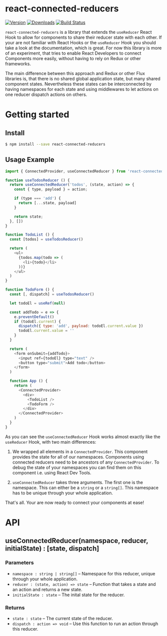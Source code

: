 # react-connected-reducers

[![Version](https://img.shields.io/npm/v/react-connected-reducers.svg)](https://www.npmjs.com/package/react-connected-reducers)
[![Downloads](https://img.shields.io/npm/dm/react-connected-reducers.svg)](https://www.npmjs.com/package/react-connected-reducers)
[![Build Status](https://circleci.com/gh/pmk1c/react-connected-reducers.svg?style=svg)](https://circleci.com/gh/pmk1c/react-connected-reducers)

`react-connected-reducers` is a library that extends the `useReducer` React Hook to allow for components to share their reducer state with each other. If your are not familiar with React Hooks or the `useReducer` Hook you should take a look at the documentation, which is great. For now this library is more of an experiment, that tries to enable React Developers to connect Components more easily, without having to rely on Redux or other frameworks.

The main difference between this approach and Redux or other Flux libraries is, that there is no shared global application state, but many shared component states. Nevertheless these states can be interconnected by having namespaces for each state and using middlewares to let actions on one reducer dispatch actions on others.

# Getting started

## Install

```sh
$ npm install --save react-connected-reducers
```

## Usage Example

```javascript
import { ConnectedProvider, useConnectedReducer } from 'react-connected-reducer'

function useTodosReducer () {
  return useConnectedReducer('todos', (state, action) => {
    const { type, payload } = action;

    if (type === 'add') {
      return [...state, payload]
    }

    return state;
  }, [])
}

function TodoList () {
  const [todos] = useTodosReducer()

  return (
    <ul>
      {todos.map(todo => (
        <li>{todo}</li>
      ))}
    </ul>
  )
}

function TodoForm () {
  const [, dispatch] = useTodosReducer()

  let todoEl = useRef(null)

  const addTodo = e => {
    e.preventDefault()
    if (todoEl.current) {
      dispatch({ type: 'add', payload: todoEl.current.value })
      todoEl.current.value = ''
    }
  }

  return (
    <form onSubmit={addTodo}>
      <input ref={todoEl} type="text" />
      <button type="submit">Add todo</button>
    </form>
  )

  function App () {
    return (
      <ConnectedProvider>
        <div>
          <TodoList />
          <TodoForm />
        </div>
      </ConnectedProvider>
    )
  }
}
```

As you can see the `useConnectedReducer` Hook works almost exactly like the `useReducer` Hook, with two main differences:

1. We wrapped all elements in a `ConnectedProvider`. This component provides the state for all of our namespaces. Components using connected reducers need to be ancestors of any `ConnectedProvider`. To debug the state of your namespaces you can find them on this component i.e. using React Dev Tools.

1. `useConnectedReducer` takes three arguments. The first one is the namespace. This can either be a `string` or a `string[]`. This namespace has to be unique through your whole application.

That's all. Your are now ready to connect your components at ease!

# API

## useConnectedReducer(namespace, reducer, initialState) : [state, dispatch]

### Parameters

- `namespace : string | string[]` – Namespace for this reducer, unique through your whole application.
- `reducer : (state, action) => state` – Function that takes a state and an action and returns a new state.
- `initialState : state` – The inital state for the reducer.

### Returns

- `state : state` – The current state of the reducer.
- `dispatch : action => void` – Use this function to run an action through this reducer.
